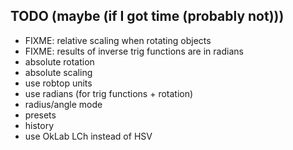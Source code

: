 ## TODO (maybe (if I got time (probably not)))
- FIXME: relative scaling when rotating objects
- FIXME: results of inverse trig functions are in radians
- absolute rotation
- absolute scaling
- use robtop units
- use radians (for trig functions + rotation)
- radius/angle mode
- presets
- history
- use OkLab LCh instead of HSV
